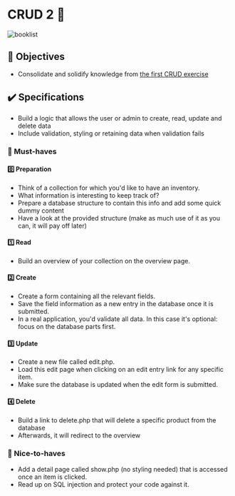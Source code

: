 # CRUD 2 🧱 

![booklist](https://user-images.githubusercontent.com/84382812/142436625-afcf967f-a4b2-4d4a-9ee1-3aaa0c8fea06.JPG)


## 🎯 Objectives
- Consolidate and solidify knowledge from [the first CRUD exercise](https://github.com/EvaRoets/crud)

## ✔️ Specifications
- Build a logic that allows the user or admin to create, read, update and delete data 
- Include validation, styling or retaining data when validation fails

### 🌱 Must-haves
#### 0️⃣ Preparation
- Think of a collection for which you'd like to have an inventory.
- What information is interesting to keep track of?
- Prepare a database structure to contain this info and add some quick dummy content
- Have a look at the provided structure (make as much use of it as you can, it will pay off later)

#### 1️⃣ Read
- Build an overview of your collection on the overview page.

#### 2️⃣ Create
- Create a form containing all the relevant fields.
- Save the field information as a new entry in the database once it is submitted.
- In a real application, you'd validate all data. In this case it's optional: focus on the database parts first.

#### 3️⃣ Update
- Create a new file called edit.php.
- Load this edit page when clicking on an edit entry link for any specific item.
- Make sure the database is updated when the edit form is submitted.

#### 4️⃣ Delete
- Build a link to delete.php that will delete a specific product from the database
- Afterwards, it will redirect to the overview

### 🌻 Nice-to-haves
- Add a detail page called show.php (no styling needed) that is accessed once an item is clicked.
- Read up on SQL injection and protect your code against it.
